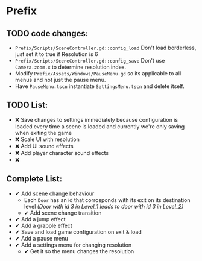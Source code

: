 # Prefix

## TODO code changes:
* `Prefix/Scripts/SceneController.gd::config_load` Don't load borderless, just set it to true if Resolution is 6
* `Prefix/Scripts/SceneController.gd::config_save` Don't use `Camera.zoom.x` to determine resolution index.
* Modify `Prefix/Assets/Windows/PauseMenu.gd` so its applicable to all menus and not just the pause menu.
* Have `PauseMenu.tscn` instantiate `SettingsMenu.tscn` and delete itself.

## TODO List:
* ❌ Save changes to settings immediately because configuration is loaded every time a scene is loaded and currently we're only saving when exiting the game
* ❌ Scale UI with resolution
* ❌ Add UI sound effects
* ❌ Add player character sound effects
* ❌ 

## Complete List:
* ✔ Add scene change behaviour
  * Each `Door` has an id that corrosponds with its exit on its destination level _(Door with id 3 in Level_1 leads to door with id 3 in Level_2)_
  * ✔ Add scene change transition
* ✔  Add a jump effect
* ✔  Add a grapple effect
* ✔  Save and load game configuration on exit & load
* ✔  Add a pause menu
* ✔ Add a settings menu for changing resolution
  * ✔ Get it so the menu changes the resolution
